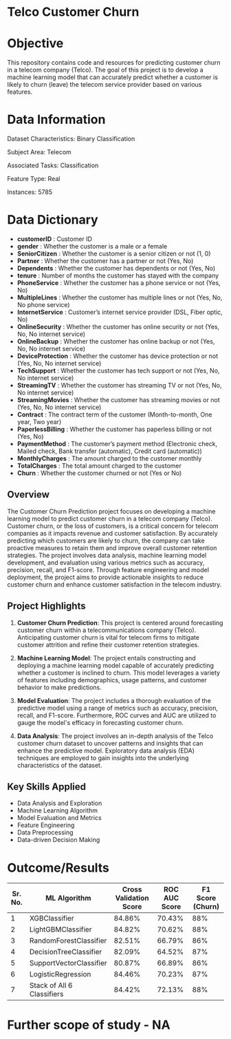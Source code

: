 # Telco Customer Churn

# Objective

This repository contains code and resources for predicting customer churn in a telecom company (Telco). The goal of this project is to develop a machine learning model that can accurately predict whether a customer is likely to churn (leave) the telecom service provider based on various features.

# Data Information
Dataset Characteristics: Binary Classification

Subject Area: Telecom

Associated Tasks: Classification

Feature Type: Real

Instances: 5785

# Data Dictionary
- **customerID** : Customer ID
- **gender** : Whether the customer is a male or a female
- **SeniorCitizen** : Whether the customer is a senior citizen or not (1, 0)
- **Partner** : Whether the customer has a partner or not (Yes, No)
- **Dependents** : Whether the customer has dependents or not (Yes, No)
- **tenure** : Number of months the customer has stayed with the company
- **PhoneService** : Whether the customer has a phone service or not (Yes, No)
- **MultipleLines** : Whether the customer has multiple lines or not (Yes, No, No phone service)
- **InternetService** : Customer’s internet service provider (DSL, Fiber optic, No)
- **OnlineSecurity** : Whether the customer has online security or not (Yes, No, No internet service)
- **OnlineBackup** : Whether the customer has online backup or not (Yes, No, No internet service)
- **DeviceProtection** : Whether the customer has device protection or not (Yes, No, No internet service)
- **TechSupport** : Whether the customer has tech support or not (Yes, No, No internet service)
- **StreamingTV** : Whether the customer has streaming TV or not (Yes, No, No internet service)
- **StreamingMovies** : Whether the customer has streaming movies or not (Yes, No, No internet service)
- **Contract** : The contract term of the customer (Month-to-month, One year, Two year)
- **PaperlessBilling** : Whether the customer has paperless billing or not (Yes, No)
- **PaymentMethod** : The customer’s payment method (Electronic check, Mailed check, Bank transfer (automatic), Credit card (automatic))
- **MonthlyCharges** : The amount charged to the customer monthly
- **TotalCharges** : The total amount charged to the customer
- **Churn** : Whether the customer churned or not (Yes or No)

## Overview

The Customer Churn Prediction project focuses on developing a machine learning model to predict customer churn in a telecom company (Telco). Customer churn, or the loss of customers, is a critical concern for telecom companies as it impacts revenue and customer satisfaction. By accurately predicting which customers are likely to churn, the company can take proactive measures to retain them and improve overall customer retention strategies. The project involves data analysis, machine learning model development, and evaluation using various metrics such as accuracy, precision, recall, and F1-score. Through feature engineering and model deployment, the project aims to provide actionable insights to reduce customer churn and enhance customer satisfaction in the telecom industry.

## Project Highlights

1. **Customer Churn Prediction**: This project is centered around forecasting customer churn within a telecommunications company (Telco). Anticipating customer churn is vital for telecom firms to mitigate customer attrition and refine their customer retention strategies.

2. **Machine Learning Model**: The project entails constructing and deploying a machine learning model capable of accurately predicting whether a customer is inclined to churn. This model leverages a variety of features including demographics, usage patterns, and customer behavior to make predictions.

3. **Model Evaluation**: The project includes a thorough evaluation of the predictive model using a range of metrics such as accuracy, precision, recall, and F1-score. Furthermore, ROC curves and AUC are utilized to gauge the model's efficacy in forecasting customer churn.

4. **Data Analysis**: The project involves an in-depth analysis of the Telco customer churn dataset to uncover patterns and insights that can enhance the predictive model. Exploratory data analysis (EDA) techniques are employed to gain insights into the underlying characteristics of the dataset.

## Key Skills Applied

- Data Analysis and Exploration
- Machine Learning Algorithm
- Model Evaluation and Metrics
- Feature Engineering
- Data Preprocessing
- Data-driven Decision Making


# Outcome/Results

|Sr. No.|ML Algorithm|Cross Validation Score|ROC AUC Score|F1 Score (Churn)|
|-|-|-|-|-|
|1|XGBClassifier|84.86%|70.43%|88%|
|2|LightGBMClassifier|84.82%|70.62%|88%|
|3|RandomForestClassifier|82.51%|66.79%|86%|
|4|DecisionTreeClassifier|82.09%|64.52%|87%|
|5|SupportVectorClassifier|80.87%|66.89%|86%|
|6|LogisticRegression|84.46%|70.23%|87%|
|7|Stack of All 6 Classifiers|84.42%|72.13%|88%|


# Further scope of study - NA
